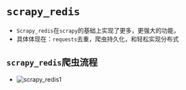 # `scrapy_redis`

- `Scrapy_redis`在`scrapy`的基础上实现了更多，更强大的功能，
- 具体体现在：`requests`去重，爬虫持久化，和轻松实现分布式

## `scrapy_redis`爬虫流程

- ![scrapy_redis1](../image/scrapy_redis1.png)